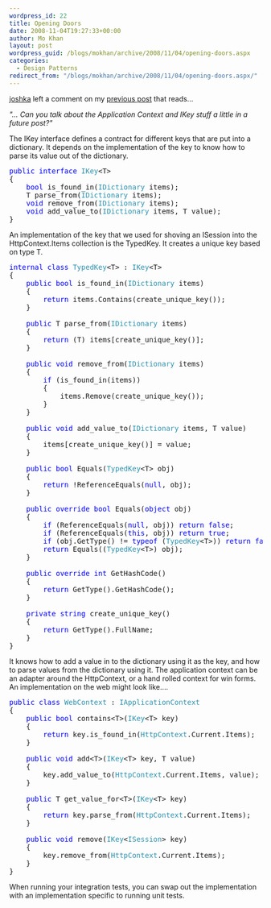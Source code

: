 ```yaml
---
wordpress_id: 22
title: Opening Doors
date: 2008-11-04T19:27:33+00:00
author: Mo Khan
layout: post
wordpress_guid: /blogs/mokhan/archive/2008/11/04/opening-doors.aspx
categories:
  - Design Patterns
redirect_from: "/blogs/mokhan/archive/2008/11/04/opening-doors.aspx/"
---
```

</p> 

[joshka](http://bitfed.com/) left a comment on my [previous post](http://mokhan.ca/blog/2008/11/04/Intercepting+Business+Transactions.aspx) that reads&#8230;

_"&#8230; Can you talk about the Application Context and IKey stuff a little in a future post?"_

The IKey<T> interface defines a contract for different keys that are put into a dictionary. It depends on the implementation of the key to know how to parse its value out of the dictionary.

<pre><span style="color: blue">public interface </span><span style="color: #2b91af">IKey</span>&lt;T&gt;
{
    <span style="color: blue">bool </span>is_found_in(<span style="color: #2b91af">IDictionary </span>items);
    T parse_from(<span style="color: #2b91af">IDictionary </span>items);
    <span style="color: blue">void </span>remove_from(<span style="color: #2b91af">IDictionary </span>items);
    <span style="color: blue">void </span>add_value_to(<span style="color: #2b91af">IDictionary </span>items, T value);
}</pre>

[](http://11011.net/software/vspaste)An implementation of the key that we used for shoving an ISession into the HttpContext.Items collection is the TypedKey<T>. It creates a unique key based on type T.

<pre><span style="color: blue">internal class </span><span style="color: #2b91af">TypedKey</span>&lt;T&gt; : <span style="color: #2b91af">IKey</span>&lt;T&gt;
{
    <span style="color: blue">public bool </span>is_found_in(<span style="color: #2b91af">IDictionary </span>items)
    {
        <span style="color: blue">return </span>items.Contains(create_unique_key());
    }

    <span style="color: blue">public </span>T parse_from(<span style="color: #2b91af">IDictionary </span>items)
    {
        <span style="color: blue">return </span>(T) items[create_unique_key()];
    }

    <span style="color: blue">public void </span>remove_from(<span style="color: #2b91af">IDictionary </span>items)
    {
        <span style="color: blue">if </span>(is_found_in(items))
        {
            items.Remove(create_unique_key());
        }
    }

    <span style="color: blue">public void </span>add_value_to(<span style="color: #2b91af">IDictionary </span>items, T value)
    {
        items[create_unique_key()] = value;
    }

    <span style="color: blue">public bool </span>Equals(<span style="color: #2b91af">TypedKey</span>&lt;T&gt; obj)
    {
        <span style="color: blue">return </span>!ReferenceEquals(<span style="color: blue">null</span>, obj);
    }

    <span style="color: blue">public override bool </span>Equals(<span style="color: blue">object </span>obj)
    {
        <span style="color: blue">if </span>(ReferenceEquals(<span style="color: blue">null</span>, obj)) <span style="color: blue">return false</span>;
        <span style="color: blue">if </span>(ReferenceEquals(<span style="color: blue">this</span>, obj)) <span style="color: blue">return true</span>;
        <span style="color: blue">if </span>(obj.GetType() != <span style="color: blue">typeof </span>(<span style="color: #2b91af">TypedKey</span>&lt;T&gt;)) <span style="color: blue">return false</span>;
        <span style="color: blue">return </span>Equals((<span style="color: #2b91af">TypedKey</span>&lt;T&gt;) obj);
    }

    <span style="color: blue">public override int </span>GetHashCode()
    {
        <span style="color: blue">return </span>GetType().GetHashCode();
    }

    <span style="color: blue">private string </span>create_unique_key()
    {
        <span style="color: blue">return </span>GetType().FullName;
    }
}</pre>

[](http://11011.net/software/vspaste)It knows how to add a value in to the dictionary using it as the key, and how to parse values from the dictionary using it. The application context can be an adapter around the HttpContext, or a hand rolled context for win forms. An implementation on the web might look like&#8230;.

<pre><span style="color: blue">public class </span><span style="color: #2b91af">WebContext </span>: <span style="color: #2b91af">IApplicationContext
</span>{
    <span style="color: blue">public bool </span>contains&lt;T&gt;(<span style="color: #2b91af">IKey</span>&lt;T&gt; key)
    {
        <span style="color: blue">return </span>key.is_found_in(<span style="color: #2b91af">HttpContext</span>.Current.Items);
    }

    <span style="color: blue">public void </span>add&lt;T&gt;(<span style="color: #2b91af">IKey</span>&lt;T&gt; key, T value)
    {
        key.add_value_to(<span style="color: #2b91af">HttpContext</span>.Current.Items, value);
    }

    <span style="color: blue">public </span>T get_value_for&lt;T&gt;(<span style="color: #2b91af">IKey</span>&lt;T&gt; key)
    {
        <span style="color: blue">return </span>key.parse_from(<span style="color: #2b91af">HttpContext</span>.Current.Items);
    }

    <span style="color: blue">public void </span>remove(<span style="color: #2b91af">IKey</span>&lt;<span style="color: #2b91af">ISession</span>&gt; key)
    {
        key.remove_from(<span style="color: #2b91af">HttpContext</span>.Current.Items);
    }
}</pre>

[](http://11011.net/software/vspaste)

When running your integration tests, you can swap out the implementation with an implementation specific to running unit tests.